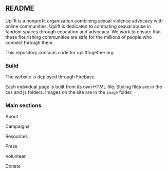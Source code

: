 ## README
Uplift is a nonprofit organization combining sexual violence advocacy with online communities.
Uplift is dedicated to combating sexual abuse in fandom spaces through education and advocacy.
We work to ensure that these flourishing communities are safe for the millions of people who connect through them.

This repository contains code for uplifttogether.org

### Build
The website is deployed through Firebase.

Each individual page is built from its own HTML file.
Styling files are in the css and js folders.
Images on the site are in the `image` folder.

### Main sections
About

Campaigns

Resources

Press

Volunteer

Donate
